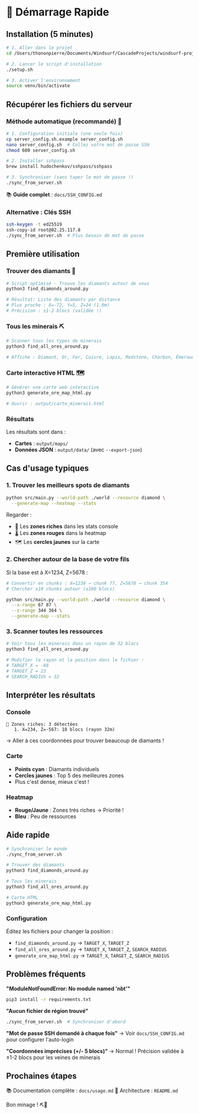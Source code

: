 # 🚀 Démarrage Rapide

## Installation (5 minutes)

```bash
# 1. Aller dans le projet
cd /Users/thononpierre/Documents/Windsurf/CascadeProjects/windsurf-project/minecraft-resource-finder

# 2. Lancer le script d'installation
./setup.sh

# 3. Activer l'environnement
source venv/bin/activate
```

## Récupérer les fichiers du serveur

### Méthode automatique (recommandé) 🚀

```bash
# 1. Configuration initiale (une seule fois)
cp server_config.sh.example server_config.sh
nano server_config.sh  # Collez votre mot de passe SSH
chmod 600 server_config.sh

# 2. Installer sshpass
brew install hudochenkov/sshpass/sshpass

# 3. Synchroniser (sans taper le mot de passe !)
./sync_from_server.sh
```

📚 **Guide complet** : `docs/SSH_CONFIG.md`

### Alternative : Clés SSH
```bash
ssh-keygen -t ed25519
ssh-copy-id root@82.25.117.8
./sync_from_server.sh  # Plus besoin de mot de passe
```

## Première utilisation

### Trouver des diamants 💎

```bash
# Script optimisé - Trouve les diamants autour de vous
python3 find_diamonds_around.py

# Résultat: Liste des diamants par distance
# Plus proche : X=-72, Y=5, Z=24 (1.0m)
# Précision : ±1-2 blocs (validée !)
```

### Tous les minerais ⛏️

```bash
# Scanner tous les types de minerais
python3 find_all_ores_around.py

# Affiche : Diamant, Or, Fer, Cuivre, Lapis, Redstone, Charbon, Émeraude
```

### Carte interactive HTML 🗺️

```bash
# Générer une carte web interactive
python3 generate_ore_map_html.py

# Ouvrir : output/carte_minerais.html
```

### Résultats

Les résultats sont dans :
- **Cartes** : `output/maps/`
- **Données JSON** : `output/data/` (avec `--export-json`)

## Cas d'usage typiques

### 1. Trouver les meilleurs spots de diamants

```bash
python src/main.py --world-path ./world --resource diamond \
  --generate-map --heatmap --stats
```

Regarder :
- 🎯 Les **zones riches** dans les stats console
- 🌡️ Les **zones rouges** dans la heatmap
- 🗺️ Les **cercles jaunes** sur la carte

### 2. Chercher autour de la base de votre fils

Si la base est à X=1234, Z=5678 :

```bash
# Convertir en chunks : X=1234 → chunk 77, Z=5678 → chunk 354
# Chercher ±10 chunks autour (±160 blocs)

python src/main.py --world-path ./world --resource diamond \
  --x-range 67 87 \
  --z-range 344 364 \
  --generate-map --stats
```

### 3. Scanner toutes les ressources

```bash
# Voir tous les minerais dans un rayon de 32 blocs
python3 find_all_ores_around.py

# Modifier le rayon et la position dans le fichier :
# TARGET_X = -88
# TARGET_Z = 23
# SEARCH_RADIUS = 32
```

## Interpréter les résultats

### Console
```
🎯 Zones riches: 3 détectées
   1. X=234, Z=-567: 18 blocs (rayon 32m)
```
→ Aller à ces coordonnées pour trouver beaucoup de diamants !

### Carte
- **Points cyan** : Diamants individuels
- **Cercles jaunes** : Top 5 des meilleures zones
- Plus c'est dense, mieux c'est !

### Heatmap
- **Rouge/Jaune** : Zones très riches → Priorité !
- **Bleu** : Peu de ressources

## Aide rapide

```bash
# Synchroniser le monde
./sync_from_server.sh

# Trouver des diamants
python3 find_diamonds_around.py

# Tous les minerais
python3 find_all_ores_around.py

# Carte HTML
python3 generate_ore_map_html.py
```

### Configuration

Éditez les fichiers pour changer la position :
- `find_diamonds_around.py` → `TARGET_X`, `TARGET_Z`
- `find_all_ores_around.py` → `TARGET_X`, `TARGET_Z`, `SEARCH_RADIUS`
- `generate_ore_map_html.py` → `TARGET_X`, `TARGET_Z`, `SEARCH_RADIUS`

## Problèmes fréquents

**"ModuleNotFoundError: No module named 'nbt'"**
```bash
pip3 install -r requirements.txt
```

**"Aucun fichier de région trouvé"**
```bash
./sync_from_server.sh  # Synchroniser d'abord
```

**"Mot de passe SSH demandé à chaque fois"**
→ Voir `docs/SSH_CONFIG.md` pour configurer l'auto-login

**"Coordonnées imprécises (+/- 5 blocs)"**
→ Normal ! Précision validée à ±1-2 blocs pour les veines de minerais

## Prochaines étapes

📚 Documentation complète : `docs/usage.md`
📖 Architecture : `README.md`

Bon minage ! ⛏️💎
